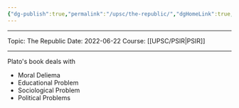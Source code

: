 ```yaml
---
{"dg-publish":true,"permalink":"/upsc/the-republic/","dgHomeLink":true,"dgPassFrontmatter":false}
---
```


----
Topic: The Republic
Date: 2022-06-22
Course: [[UPSC/PSIR|PSIR]] 

----

Plato's book deals with 
- Moral Deliema 
- Educational Problem
- Sociological Problem
- Political Problems

